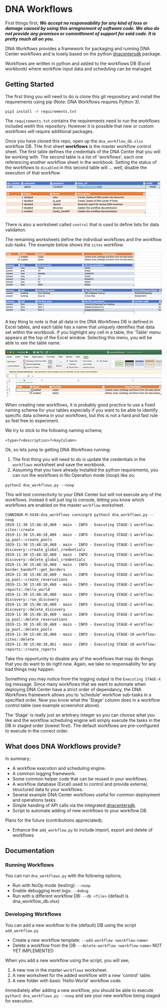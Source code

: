 # DNA Workflows

First things first; ***We accept no responsability for any kind of loss or damage caused by using this arragnement of software code.  We also do not provide any promises or committment of support for said code.  It is pretty much all on you.***

DNA Workflows provides a framework for packaging and running DNA Center workflows and is losely based on the python [dnacentersdk](https://dnacentersdk.readthedocs.io/en/latest/#) package.

Workflows are written in python and added to the workflows DB (Excel workbook) where workflow input data and scheduling can be managed.

## Getting Started

The first thing you will need to do is clone this git respository and install the requirements using pip (Note: DNA Workflows requires Python 3).

```
pip3 install -r requirements.txt
```

The ```requirements.txt``` contains the requirements need to run the workflows included weith this repository.  However it is possible that new or custom workflows will require additional packages.

Once you have cloned this repo, open up the ```dna_workflow_db.xlsx``` workflow DB.  THe first sheet **workflows** is the master workflow control sheet.  The first table defines the credentials of the DNA Center that you will be working with.  The second table is a list of 'workflows', each one referencing another workflow sheet in the workbook.  Setting the status of the workflows to ```disabled``` in this second table will ... well, disable the execution of that workflow.

![DNA Workflows - Workflow worksheet](images/workflow_screenshot.png)  

There is also a worksheet called ```control``` that is used to define lists for data validation.

The remaining worksheets define the individual workflows and the workflow sub-tasks.  The example below shows the ```sites``` workflow.

![DNA Workflows - sites workflow worksheet](./images/sites_screnshot.png)

A key thing to note is that all data in the DNA Workflows DB is defined in Excel tables, and each table has a name that uniquely identifies that data set within the workbook.  If you highlight any cell in a table, the 'Table' menu appears at the top of the Excel window.  Selecting this menu, you will be able to see the table name.

![DNA Workflows - Excel Tables Demo](./images/tables_screnshot.png)

When creating new workflows, it is probably good practice to use a fixed naming scheme for your tables especially if you want to be able to identify specific data schema in your workflows, but this is not a hard and fast rule so feel free to experiment.

We try to stick to the following naming schema;

```<type>?<description>?<keyColumn>```

Ok, so lets jump to getting DNA Workflows running:

 1. The first thing you will need to do is update the credentials in the ```workflows``` worksheet and save the workbook.
 2. Assuming that you have already installed the python requirements, you can run the workflows in No Operation mode (noop) like so;

```python3 dna_workflows.py --noop```

This will test connectivity to your DNA Center but will not execute any of the workflows.  Instead it will just log to console, letting you know which workflows are enabled on the master ```workflow``` worksheet.

```
CUNNINGR-M-X436:dna_workflows cunningr$ python3 dna_workflows.py --noop
2019-11-30 15:48:10,460 - main - INFO - Executing STAGE-1 workflow: sites::create
2019-11-30 15:48:10,460 - main - INFO - Executing STAGE-1 workflow: ip_pool::create_pools
2019-11-30 15:48:10,460 - main - INFO - Executing STAGE-1 workflow: discovery::create_global_credentials
2019-11-30 15:48:10,460 - main - INFO - Executing STAGE-1 workflow: discovery::delete_global_credentials
2019-11-30 15:48:10,460 - main - INFO - Executing STAGE-1 workflow: border_handoff::get_borders
2019-11-30 15:48:10,460 - main - INFO - Executing STAGE-2 workflow: ip_pool::create_reservations
2019-11-30 15:48:10,460 - main - INFO - Executing STAGE-2 workflow: reports::hello_world
2019-11-30 15:48:10,460 - main - INFO - Executing STAGE-2 workflow: discovery::run_discovery
2019-11-30 15:48:10,460 - main - INFO - Executing STAGE-2 workflow: discovery::delete_discovery
2019-11-30 15:48:10,460 - main - INFO - Executing STAGE-3 workflow: ip_pool::delete_reservations
2019-11-30 15:48:10,460 - main - INFO - Executing STAGE-4 workflow: ip_pool::delete_pools
2019-11-30 15:48:10,460 - main - INFO - Executing STAGE-10 workflow: sites::delete
2019-11-30 15:48:10,461 - main - INFO - Executing STAGE-10 workflow: reports::create_reports
```

Take this opportunity to disable any of the workflows that may do things that you do want to do right now.  Again, we take no responsability for any bad things may happen.

Something you may notice from the logging output is the ```Executing STAGE-X``` log message.  Since many workflows that we want to automate when deploying DNA Center have a strict order of dependancy, the DNA Workflows framework allows you to 'schedule' workflow sub-tasks in a specified order.  Now you know what the 'Stage' column does in a workflow control table (see example screenshot above).

The 'Stage' is really just an arbitrary integer so you can choose what you like and the workflow scheduling engine will simply execute the tasks in the DB in staged order (lowest first).  The default workflows are pre-configured to execute in the correct order.

## What does DNA Workflows provide?

In summary;

 * A workflow execution and scheduling engine.
 * A common logging framework.
 * Some common helper code that can be reused in your workflows.
 * A workflow database (Excel) used to control and provide external, structured data to your workflows.
 * Several example DNA Center workflows useful for common deployment and operations tasks.
 * Simple handing of API calls via the integrated [dnacentersdk](https://dnacentersdk.readthedocs.io/en/latest/#).
 * Script to automate adding of new workflows to your workflow DB.

Plans for the future (contributions appreciated);

 * Enhance the ```add_workflow.py``` to include import, export and delete of workflows

## Documentation

### Running Workflows

You can run ```dna_workflows.py``` with the following options;

 * Run with NoOp mode (testing): ```--noop```
 * Enable debugging level logs: ```--debug``` 
 * Run with a different workflow DB: ```--db <file>``` (default is dna_workflow_db.xlsx)

### Developing Workflows

You can add a new workflow to the (default) DB using the script ```add_workflow.py```

 * Create a new workflow template: ```--add-workflow <workflow-name>```
 * Delete a workflow from the DB: ```--delete-workflow <workflow-name>``` NOT YET IMPLEMENTED

When you add a new workflow using the script, you will see;

 1. A new row in the master ```workflows``` worksheet.
 2. A new worksheet for the added workflow with a new 'control' table.
 3. A new folder with basic 'Hello-World' workflow code.

Immediately after adding a new workflow, you should be able to execute ```python3 dna_workflows.py --noop``` and see your new workflow being staged for execution.


